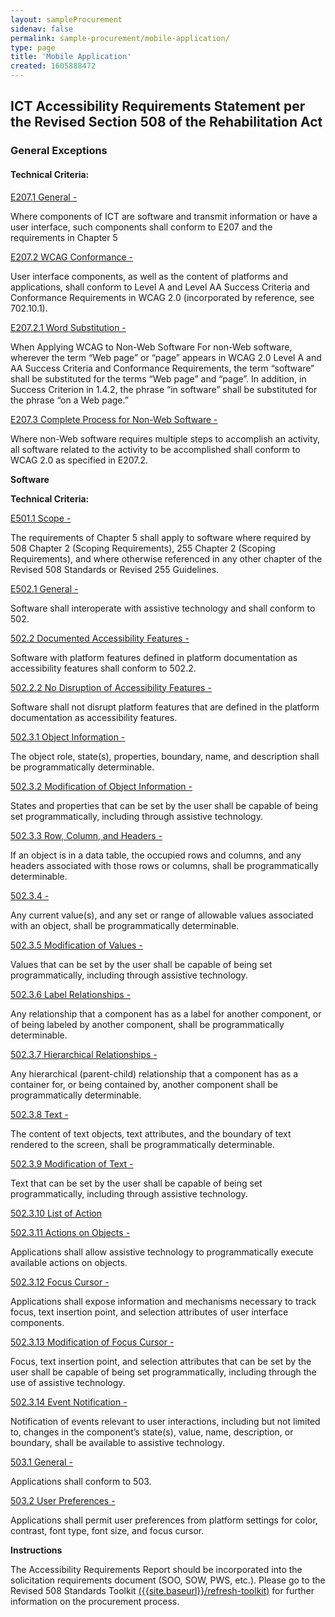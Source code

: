 ```yaml
---
layout: sampleProcurement 
sidenav: false 
permalink: sample-procurement/mobile-application/
type: page
title: 'Mobile Application'
created: 1605888472
---
```


## **ICT Accessibility Requirements Statement per the Revised Section 508 of the Rehabilitation Act**

### **General Exceptions**

#### **Technical Criteria:**

[E207.1 General -][1]

Where components of ICT are software and transmit information or have a user interface, such components shall conform to E207 and the requirements in Chapter 5

[E207.2 WCAG Conformance -][1]

User interface components, as well as the content of platforms and applications, shall conform to Level A and Level AA Success Criteria and Conformance Requirements in WCAG 2.0 (incorporated by reference, see 702.10.1).

[E207.2.1 Word Substitution -][1]

When Applying WCAG to Non-Web Software For non-Web software, wherever the term “Web page” or “page” appears in WCAG 2.0 Level A and AA Success Criteria and Conformance Requirements, the term “software” shall be substituted for the terms “Web page” and “page”. In addition, in Success Criterion in 1.4.2, the phrase “in software” shall be substituted for the phrase “on a Web page.”

[E207.3 Complete Process for Non-Web Software -][1]

Where non-Web software requires multiple steps to accomplish an activity, all software related to the activity to be accomplished shall conform to WCAG 2.0 as specified in E207.2.

**Software**

**Technical Criteria:**

[E501.1 Scope -][2]

The requirements of Chapter 5 shall apply to software where required by 508 Chapter 2 (Scoping Requirements), 255 Chapter 2 (Scoping Requirements), and where otherwise referenced in any other chapter of the Revised 508 Standards or Revised 255 Guidelines.

[E502.1 General -][3]

Software shall interoperate with assistive technology and shall conform to 502.

[502.2 Documented Accessibility Features -][4]

Software with platform features defined in platform documentation as accessibility features shall conform to 502.2.

[502.2.2 No Disruption of Accessibility Features -][4]

Software shall not disrupt platform features that are defined in the platform documentation as accessibility features.

[502.3.1 Object Information -][4]

The object role, state(s), properties, boundary, name, and description shall be programmatically determinable.

[502.3.2 Modification of Object Information -][5]

States and properties that can be set by the user shall be capable of being set programmatically, including through assistive technology.

[502.3.3 Row, Column, and Headers -][5]

If an object is in a data table, the occupied rows and columns, and any headers associated with those rows or columns, shall be programmatically determinable.

[502.3.4 -][5]

Any current value(s), and any set or range of allowable values associated with an object, shall be programmatically determinable.

[502.3.5 Modification of Values -][5]

Values that can be set by the user shall be capable of being set programmatically, including through assistive technology.

[502.3.6 Label Relationships -][6]

Any relationship that a component has as a label for another component, or of being labeled by another component, shall be programmatically determinable.

[502.3.7 Hierarchical Relationships -][6]

Any hierarchical (parent-child) relationship that a component has as a container for, or being contained by, another component shall be programmatically determinable.

[502.3.8 Text -][6]

The content of text objects, text attributes, and the boundary of text rendered to the screen, shall be programmatically determinable.

[502.3.9 Modification of Text -][6]

Text that can be set by the user shall be capable of being set programmatically, including through assistive technology.

[502.3.10 List of Action][6]

[502.3.11 Actions on Objects -][7]

Applications shall allow assistive technology to programmatically execute available actions on objects.

[502.3.12 Focus Cursor -][7]

Applications shall expose information and mechanisms necessary to track focus, text insertion point, and selection attributes of user interface components.

[502.3.13 Modification of Focus Cursor -][7]

Focus, text insertion point, and selection attributes that can be set by the user shall be capable of being set programmatically, including through the use of assistive technology.

[502.3.14 Event Notification -][7]

Notification of events relevant to user interactions, including but not limited to, changes in the component’s state(s), value, name, description, or boundary, shall be available to assistive technology.

[503.1 General -][8]

Applications shall conform to 503.

[503.2 User Preferences -][8]

Applications shall permit user preferences from platform settings for color, contrast, font type, font size, and focus cursor.

**Instructions**

The Accessibility Requirements Report should be incorporated into the solicitation requirements document (SOO, SOW, PWS, etc.). Please go to the Revised 508 Standards Toolkit&nbsp;[({{site.baseurl}}/refresh-toolkit)][9] for further information on the procurement process.

 [1]: {{site.baseurl}}/ict-accessibility#e207_1__e207_2__e207_3
 [2]: {{site.baseurl}}/ict-accessibility#e501_1_scope
 [3]: {{site.baseurl}}/ict-accessibility#e502_1_general
 [4]: {{site.baseurl}}/ict-accessibility#e502_2__e502_2_2__e502_3_1
 [5]: {{site.baseurl}}/ict-accessibility#502_3_2__502_3_3__502_3_4__502_3_5
 [6]: {{site.baseurl}}/ict-accessibility#502_3_6__502_3_7__502_3_8__502_3_9__502_3_10
 [7]: {{site.baseurl}}/ict-accessibility#502_3_11__502_3_12__502_3_13__502_3_14
 [8]: {{site.baseurl}}/ict-accessibility#503_1__503_2
 [9]: {{site.baseurl}}/refresh-toolkit